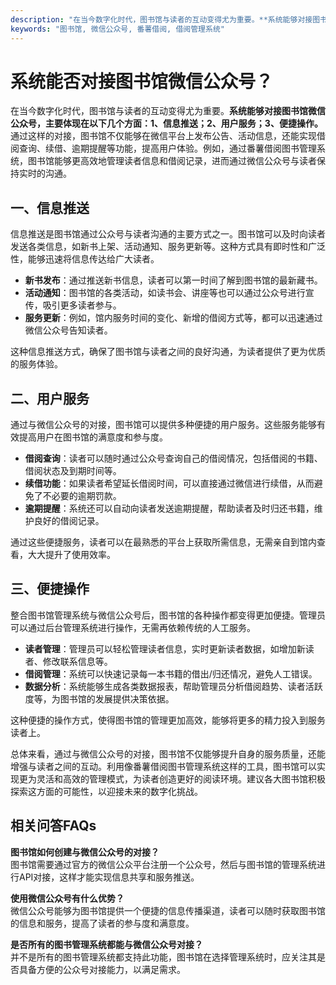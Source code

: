 ```yaml
---
description: "在当今数字化时代，图书馆与读者的互动变得尤为重要。**系统能够对接图书馆微信公众号，主要体现在以下几个方面：1、信息推送；2、用户服务；3、便捷操作。** 通过这样的对接，图书馆不仅能够在微信平台上发布公告、活动信息，还能实现借阅查询、续借、逾期提醒等功能，提高用户体验。例如，通过番薯借阅图书管理系统，图书馆能够更高效地管理读者信息和借阅记录，进而通过微信公众号与读者保持实时的沟通。"
keywords: "图书馆, 微信公众号, 番薯借阅, 借阅管理系统"
---
```

# 系统能否对接图书馆微信公众号？

在当今数字化时代，图书馆与读者的互动变得尤为重要。**系统能够对接图书馆微信公众号，主要体现在以下几个方面：1、信息推送；2、用户服务；3、便捷操作。** 通过这样的对接，图书馆不仅能够在微信平台上发布公告、活动信息，还能实现借阅查询、续借、逾期提醒等功能，提高用户体验。例如，通过番薯借阅图书管理系统，图书馆能够更高效地管理读者信息和借阅记录，进而通过微信公众号与读者保持实时的沟通。

## **一、信息推送**

信息推送是图书馆通过公众号与读者沟通的主要方式之一。图书馆可以及时向读者发送各类信息，如新书上架、活动通知、服务更新等。这种方式具有即时性和广泛性，能够迅速将信息传达给广大读者。

- **新书发布**：通过推送新书信息，读者可以第一时间了解到图书馆的最新藏书。
- **活动通知**：图书馆的各类活动，如读书会、讲座等也可以通过公众号进行宣传，吸引更多读者参与。
- **服务更新**：例如，馆内服务时间的变化、新增的借阅方式等，都可以迅速通过微信公众号告知读者。

这种信息推送方式，确保了图书馆与读者之间的良好沟通，为读者提供了更为优质的服务体验。

## **二、用户服务**

通过与微信公众号的对接，图书馆可以提供多种便捷的用户服务。这些服务能够有效提高用户在图书馆的满意度和参与度。

- **借阅查询**：读者可以随时通过公众号查询自己的借阅情况，包括借阅的书籍、借阅状态及到期时间等。
- **续借功能**：如果读者希望延长借阅时间，可以直接通过微信进行续借，从而避免了不必要的逾期罚款。
- **逾期提醒**：系统还可以自动向读者发送逾期提醒，帮助读者及时归还书籍，维护良好的借阅记录。

通过这些便捷服务，读者可以在最熟悉的平台上获取所需信息，无需亲自到馆内查看，大大提升了使用效率。

## **三、便捷操作**

整合图书馆管理系统与微信公众号后，图书馆的各种操作都变得更加便捷。管理员可以通过后台管理系统进行操作，无需再依赖传统的人工服务。

- **读者管理**：管理员可以轻松管理读者信息，实时更新读者数据，如增加新读者、修改联系信息等。
- **借阅管理**：系统可以快速记录每一本书籍的借出/归还情况，避免人工错误。
- **数据分析**：系统能够生成各类数据报表，帮助管理员分析借阅趋势、读者活跃度等，为图书馆的发展提供决策依据。

这种便捷的操作方式，使得图书馆的管理更加高效，能够将更多的精力投入到服务读者上。

总体来看，通过与微信公众号的对接，图书馆不仅能够提升自身的服务质量，还能增强与读者之间的互动。利用像番薯借阅图书管理系统这样的工具，图书馆可以实现更为灵活和高效的管理模式，为读者创造更好的阅读环境。建议各大图书馆积极探索这方面的可能性，以迎接未来的数字化挑战。

## 相关问答FAQs

**图书馆如何创建与微信公众号的对接？**  
图书馆需要通过官方的微信公众平台注册一个公众号，然后与图书馆的管理系统进行API对接，这样才能实现信息共享和服务推送。

**使用微信公众号有什么优势？**  
微信公众号能够为图书馆提供一个便捷的信息传播渠道，读者可以随时获取图书馆的信息和服务，提高了读者的参与度和满意度。

**是否所有的图书管理系统都能与微信公众号对接？**  
并不是所有的图书管理系统都支持此功能，图书馆在选择管理系统时，应关注其是否具备方便的公众号对接能力，以满足需求。
